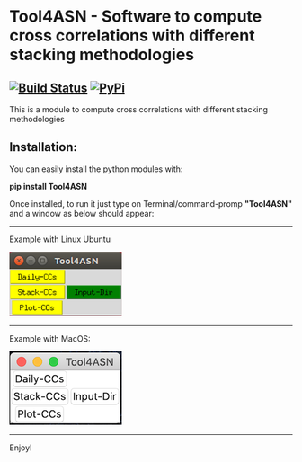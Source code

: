 # Tool4ASN - Software to compute cross correlations with different stacking methodologies

[![Build Status](https://travis-ci.com/carmelosammarco/Tool4ASN.svg?branch=master)](https://travis-ci.com/carmelosammarco/Tool4ASN)  [![PyPi](https://img.shields.io/badge/PyPi-Project-yellow.svg)](https://pypi.org/project/Tool4ASN/) 
---

This is a module to compute cross correlations with different stacking methodologies


## Installation:

You can easily install the python modules with: 

**pip install Tool4ASN**

Once installed, to run it just type on Terminal/command-promp **"Tool4ASN"** and a window as below should appear:

---

Example with Linux Ubuntu

![Image_screenshot_linux](Images/Linux.png)

---

Example with MacOS:

![Image_screenshot_MacOS](Images/MacOS.png)

---

Enjoy! 



